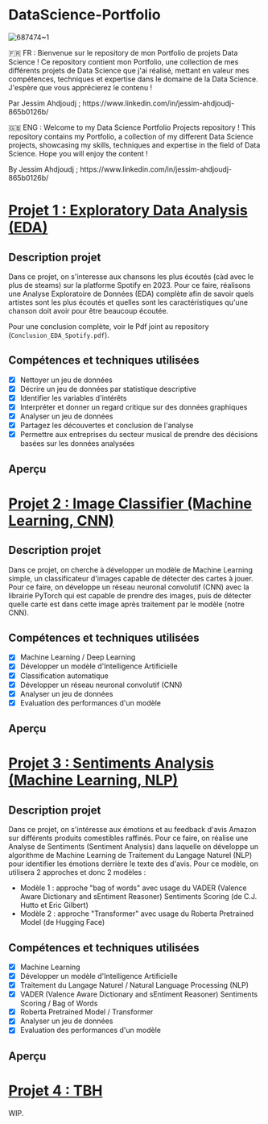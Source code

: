 # DataScience-Portfolio

![687474~1](https://github.com/JessAhdj/DataScience-Portfolio/assets/128965546/f6af4023-aa6f-4257-80e5-9b4faa79a150)

🇫🇷 FR :
Bienvenue sur le repository de mon Portfolio de projets Data Science ! Ce repository contient mon Portfolio, une collection de mes différents projets de Data Science que j'ai réalisé, mettant en valeur mes compétences, techniques et expertise dans le domaine de la Data Science. J'espère que vous apprécierez le contenu !
<p> Par Jessim Ahdjoudj ; https://www.linkedin.com/in/jessim-ahdjoudj-865b0126b/ </p>

🇬🇧 ENG :
Welcome to my Data Science Portfolio Projects repository ! This repository contains my Portfolio, a collection of my different Data Science projects, showcasing my skills, techniques and expertise in the field of Data Science. Hope you will enjoy the content !
<p> By Jessim Ahdjoudj ; https://www.linkedin.com/in/jessim-ahdjoudj-865b0126b/ </p>

# [Projet 1 : Exploratory Data Analysis (EDA)](https://github.com/JessAhdj/DataScience-Portfolio/tree/main/Projet%201)
## Description projet
Dans ce projet, on s'interesse aux chansons les plus écoutés (càd avec le plus de steams) sur la platforme Spotify en 2023. Pour ce faire, réalisons une Analyse Exploratoire de Données (EDA) complète afin de savoir quels artistes sont les plus écoutés et quelles sont les caractéristiques qu'une chanson doit avoir pour être beaucoup écoutée.

Pour une conclusion complète, voir le Pdf joint au repository (`Conclusion_EDA_Spotify.pdf`).

## Compétences et techniques utilisées
- [x] Nettoyer un jeu de données
- [x] Décrire un jeu de données par statistique descriptive
- [x] Identifier les variables d'intérêts
- [x] Interpréter et donner un regard critique sur des données graphiques
- [x] Analyser un jeu de données
- [x] Partagez les découvertes et conclusion de l'analyse
- [x] Permettre aux entreprises du secteur musical de prendre des décisions basées sur les données analysées

## Aperçu

# [Projet 2 : Image Classifier (Machine Learning, CNN)](https://github.com/JessAhdj/DataScience-Portfolio/tree/main/Projet%202)
## Description projet
Dans ce projet, on cherche à développer un modèle de Machine Learning simple, un classificateur d'images capable de détecter des cartes à jouer. Pour ce faire, on développe un réseau neuronal convolutif (CNN) avec la librairie PyTorch qui est capable de prendre des images, puis de détecter quelle carte est dans cette image après traitement par le modèle (notre CNN).

## Compétences et techniques utilisées
- [x] Machine Learning / Deep Learning
- [X] Développer un modèle d'Intelligence Artificielle
- [X] Classification automatique
- [x] Développer un réseau neuronal convolutif (CNN)
- [x] Analyser un jeu de données
- [X] Evaluation des performances d'un modèle

## Aperçu

# [Projet 3 : Sentiments Analysis (Machine Learning, NLP)](https://github.com/JessAhdj/DataScience-Portfolio/tree/main/Projet%203)
## Description projet
Dans ce projet, on s'intéresse aux émotions et au feedback d'avis Amazon sur différents produits comestibles raffinés. Pour ce faire, on réalise une Analyse de Sentiments (Sentiment Analysis) dans laquelle on développe un algorithme de Machine Learning de Traitement du Langage Naturel (NLP) pour identifier les émotions derrière le texte des d'avis. Pour ce modèle, on utilisera 2 approches et donc 2 modèles : 
- Modèle 1 : approche "bag of words" avec usage du VADER (Valence Aware Dictionary and sEntiment Reasoner) Sentiments Scoring (de C.J. Hutto et Eric Gilbert)
- Modèle 2 : approche "Transformer" avec usage du Roberta Pretrained Model (de Hugging Face)

## Compétences et techniques utilisées
- [x] Machine Learning
- [X] Développer un modèle d'Intelligence Artificielle
- [X] Traitement du Langage Naturel / Natural Language Processing (NLP)
- [x] VADER (Valence Aware Dictionary and sEntiment Reasoner) Sentiments Scoring / Bag of Words
- [X] Roberta Pretrained Model / Transformer
- [x] Analyser un jeu de données
- [X] Evaluation des performances d'un modèle

## Aperçu

# [Projet 4 : TBH](https://github.com/JessAhdj/DataScience-Portfolio/tree/main/Projet%204)
<p> WIP. </p>
